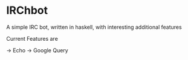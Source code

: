 # IRChbot
A simple IRC bot, written in haskell, with interesting additional features



Current Features are


-> Echo
-> Google Query
